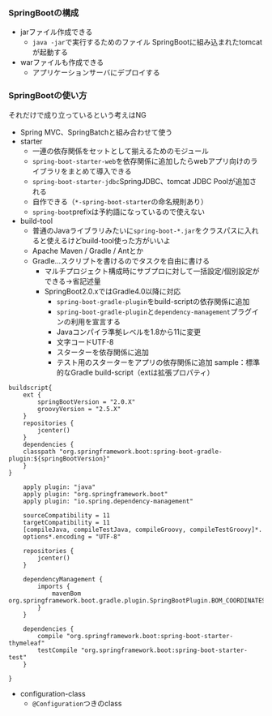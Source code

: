 ### SpringBootの構成
- jarファイル作成できる
    - ```java -jar```で実行するためのファイル SpringBootに組み込まれたtomcatが起動する
- warファイルも作成できる
    - アプリケーションサーバにデプロイする
    
### SpringBootの使い方
それだけで成り立っているという考えはNG
- Spring MVC、SpringBatchと組み合わせて使う
- starter
    - 一連の依存関係をセットとして揃えるためのモジュール
    - ```spring-boot-starter-web```を依存関係に追加したらwebアプリ向けのライブラリをまとめて導入できる
    - ```spring-boot-starter-jdbc```SpringJDBC、tomcat JDBC Poolが追加される
    - 自作できる（```*-spring-boot-starter```の命名規則あり）
    - ```spring-boot```prefixは予約語になっているので使えない
- build-tool
    - 普通のJavaライブラリみたいに```spring-boot-*.jar```をクラスパスに入れると使えるけどbuild-tool使った方がいいよ
    - Apache Maven / Gradle / Antとか
    - Gradle...スクリプトを書けるのでタスクを自由に書ける
        - マルチプロジェクト構成時にサブプロに対して一括設定/個別設定ができる->省記述量
        - SpringBoot2.0.xではGradle4.0以降に対応
            - ```spring-boot-gradle-plugin```をbuild-scriptの依存関係に追加
            - ```spring-boot-gradle-plugin```と```dependency-management```プラグインの利用を宣言する
            - Javaコンパイラ準拠レベルを1.8から11に変更
            - 文字コードUTF-8
            - スターターを依存関係に追加
            - テスト用のスターターをアプリの依存関係に追加
sample：標準的なGradle build-script（extは拡張プロパティ）
```
buildscript{
    ext {
        springBootVersion = "2.0.X"
        groovyVersion = "2.5.X"
    }
    repositories {
        jcenter()
    }
    dependencies {
    classpath "org.springframework.boot:spring-boot-gradle-plugin:${springBootVersion}"
    }
}
    
    apply plugin: "java"
    apply plugin: "org.springframework.boot"
    apply plugin: "io.spring.dependency-management"
    
    sourceCompatibility = 11
    targetCompatibility = 11
    [compileJava, compileTestJava, compileGroovy, compileTestGroovy]*.
    options*.encoding = "UTF-8"
    
    repositories {
        jcenter()
    }
    
    dependencyManagement {
        imports {
            mavenBom org.springframework.boot.gradle.plugin.SpringBootPlugin.BOM_COORDINATES
        }
    }
    
    dependencies {
        compile "org.springframework.boot:spring-boot-starter-thymeleaf"
        testCompile "org.springframework.boot:spring-boot-starter-test"
    }
    
}
``` 
- configuration-class
    - ```@Configuration```つきのclass